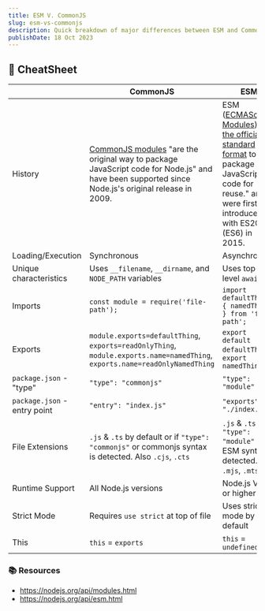 ```yaml
---
title: ESM V. CommonJS
slug: esm-vs-commonjs
description: Quick breakdown of major differences between ESM and CommonJS
publishDate: 18 Oct 2023
---
```


## 🔎 CheatSheet

|                   | CommonJS                                                                                                                                                                                | ESM                                                                                                                                                                                                                      |
|-------------------|-----------------------------------------------------------------------------------------------------------------------------------------------------------------------------------------|--------------------------------------------------------------------------------------------------------------------------------------------------------------------------------------------------------------------------|
| History           | [CommonJS modules](https://nodejs.org/api/modules.html) "are the original way to package JavaScript code for Node.js" and have been supported since Node.js's original release in 2009. | ESM ([ECMAScript Modules](https://nodejs.org/api/esm.html)) "are [the official standard format](https://tc39.es/ecma262/#sec-modules) to package JavaScript code for reuse." and were first introduced with ES2015 (ES6) in 2015. |
| Loading/Execution | Synchronous                                                                                                                                                                             | Asynchronous                                                                                                                                                                                                             |
| Unique characteristics | Uses `__filename`, `__dirname`, and `NODE_PATH` variables                                                                                                                               | Uses top-level `await`                                                                                                                                                                                                   |
| Imports           | `const module = require('file-path');`                                                                                                                                                  | `import defaultThing, { namedThing } from 'file-path';`                                                                                                                                                                  |
| Exports           | `module.exports=defaultThing`,  `exports=readOnlyThing`, `module.exports.name=namedThing`, `exports.name=readOnlyNamedThing`                                                              | `export default defaultThing`, `export namedThing`                                                                                                                                                                       |
| `package.json` - "type"     | `"type": "commonjs"`                                                                                                                                                                    | `"type": "module"`                                                                                                                                                                                                       |
| `package.json` - entry point | `"entry": "index.js"`                                                                                                                                                                   | `"exports": "./index.js"`                                                                                                                                                                                                |
| File Extensions   | `.js` & `.ts` by default or if `"type": "commonjs"` or commonjs syntax is detected.  Also `.cjs`, `.cts`                                                                                | `.js` & `.ts` if `"type": "module"` or ESM syntax detected. Also `.mjs`, `.mts`                                                                                                                                                   |
| Runtime Support   | All Node.js versions                                                                                                                                                                    | Node.js V12 or higher                                                                                                                                                                                                    |
| Strict Mode       | Requires `use strict` at top of file                                                                                                                                                    | Uses strict mode by default                                                                                                                                                                                              |
| This              | `this` = `exports`                                                                                                                                                                      | `this` = `undefined`                                                                                                                                                                                                     |

### 📚 Resources

- https://nodejs.org/api/modules.html
- https://nodejs.org/api/esm.html